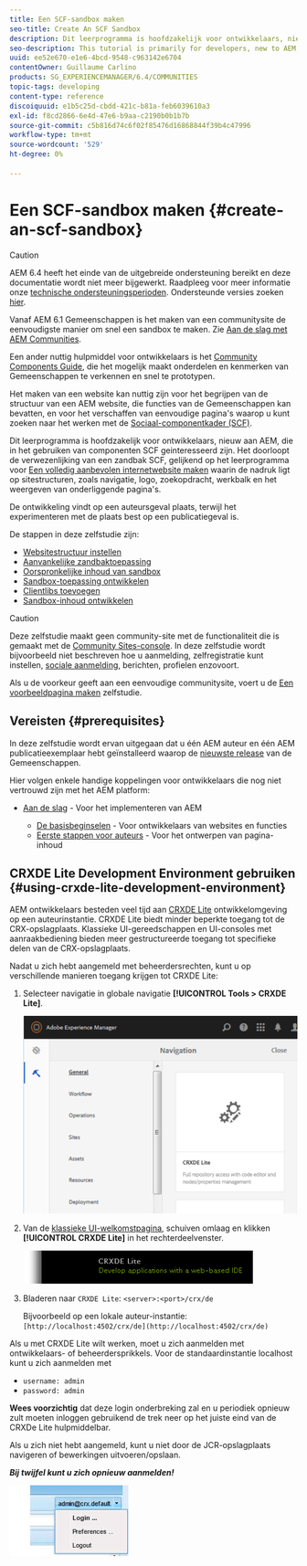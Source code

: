 ```yaml
---
title: Een SCF-sandbox maken
seo-title: Create An SCF Sandbox
description: Dit leerprogramma is hoofdzakelijk voor ontwikkelaars, nieuw aan AEM, die in het gebruiken van componenten SCF geinteresseerd zijn.  Het door de verwezenlijking van een zandbakplaats SCF
seo-description: This tutorial is primarily for developers, new to AEM, who are interested in using SCF components.  It walks through the creation of An SCF Sandbox site
uuid: ee52e670-e1e6-4bcd-9548-c963142e6704
contentOwner: Guillaume Carlino
products: SG_EXPERIENCEMANAGER/6.4/COMMUNITIES
topic-tags: developing
content-type: reference
discoiquuid: e1b5c25d-cbdd-421c-b81a-feb6039610a3
exl-id: f8cd2866-6e4d-47e6-b9aa-c2190b0b1b7b
source-git-commit: c5b816d74c6f02f85476d16868844f39b4c47996
workflow-type: tm+mt
source-wordcount: '529'
ht-degree: 0%

---
```


# Een SCF-sandbox maken {#create-an-scf-sandbox}

>[!CAUTION]
>
>AEM 6.4 heeft het einde van de uitgebreide ondersteuning bereikt en deze documentatie wordt niet meer bijgewerkt. Raadpleeg voor meer informatie onze [technische ondersteuningsperioden](https://helpx.adobe.com/support/programs/eol-matrix.html). Ondersteunde versies zoeken [hier](https://experienceleague.adobe.com/docs/).


Vanaf AEM 6.1 Gemeenschappen is het maken van een communitysite de eenvoudigste manier om snel een sandbox te maken. Zie [Aan de slag met AEM Communities](getting-started.md).

Een ander nuttig hulpmiddel voor ontwikkelaars is het [Community Components Guide](components-guide.md), die het mogelijk maakt onderdelen en kenmerken van Gemeenschappen te verkennen en snel te prototypen.

Het maken van een website kan nuttig zijn voor het begrijpen van de structuur van een AEM website, die functies van de Gemeenschappen kan bevatten, en voor het verschaffen van eenvoudige pagina&#39;s waarop u kunt zoeken naar het werken met de [Sociaal-componentkader (SCF)](scf.md).

Dit leerprogramma is hoofdzakelijk voor ontwikkelaars, nieuw aan AEM, die in het gebruiken van componenten SCF geinteresseerd zijn. Het doorloopt de verwezenlijking van een zandbak SCF, gelijkend op het leerprogramma voor [Een volledig aanbevolen internetwebsite maken](../../help/sites-developing/website.md) waarin de nadruk ligt op sitestructuren, zoals navigatie, logo, zoekopdracht, werkbalk en het weergeven van onderliggende pagina&#39;s.

De ontwikkeling vindt op een auteursgeval plaats, terwijl het experimenteren met de plaats best op een publicatiegeval is.

De stappen in deze zelfstudie zijn:

* [Websitestructuur instellen](setup-website.md)
* [Aanvankelijke zandbaktoepassing](initial-app.md)
* [Oorspronkelijke inhoud van sandbox](initial-content.md)
* [Sandbox-toepassing ontwikkelen](develop-app.md)
* [Clientlibs toevoegen](add-clientlibs.md)
* [Sandbox-inhoud ontwikkelen](develop-content.md)

>[!CAUTION]
>
>Deze zelfstudie maakt geen community-site met de functionaliteit die is gemaakt met de [Community Sites-console](sites-console.md). In deze zelfstudie wordt bijvoorbeeld niet beschreven hoe u aanmelding, zelfregistratie kunt instellen, [sociale aanmelding](social-login.md), berichten, profielen enzovoort.
>
>Als u de voorkeur geeft aan een eenvoudige communitysite, voert u de [Een voorbeeldpagina maken](create-sample-page.md) zelfstudie.

## Vereisten {#prerequisites}

In deze zelfstudie wordt ervan uitgegaan dat u één AEM auteur en één AEM publicatieexemplaar hebt geïnstalleerd waarop de [nieuwste release](deploy-communities.md#latest-releases) van de Gemeenschappen.

Hier volgen enkele handige koppelingen voor ontwikkelaars die nog niet vertrouwd zijn met het AEM platform:

* [Aan de slag](../../help/sites-deploying/deploy.md#getting-started) - Voor het implementeren van AEM

   * [De basisbeginselen](../../help/sites-developing/the-basics.md) - Voor ontwikkelaars van websites en functies
   * [Eerste stappen voor auteurs](../../help/sites-authoring/first-steps.md) - Voor het ontwerpen van pagina-inhoud

## CRXDE Lite Development Environment gebruiken {#using-crxde-lite-development-environment}

AEM ontwikkelaars besteden veel tijd aan [CRXDE Lite](../../help/sites-developing/developing-with-crxde-lite.md) ontwikkelomgeving op een auteurinstantie. CRXDE Lite biedt minder beperkte toegang tot de CRX-opslagplaats. Klassieke UI-gereedschappen en UI-consoles met aanraakbediening bieden meer gestructureerde toegang tot specifieke delen van de CRX-opslagplaats.

Nadat u zich hebt aangemeld met beheerdersrechten, kunt u op verschillende manieren toegang krijgen tot CRXDE Lite:

1. Selecteer navigatie in globale navigatie **[!UICONTROL Tools > CRXDE Lite]**.

   ![chlimage_1-350](assets/chlimage_1-350.png)

2. Van de [klassieke UI-welkomstpagina](http://localhost:4502/welcome.html), schuiven omlaag en klikken **[!UICONTROL CRXDE Lite]** in het rechterdeelvenster.

   ![chlimage_1-351](assets/chlimage_1-351.png)

3. Bladeren naar `CRXDE Lite`: `<server>:<port>/crx/de`

   Bijvoorbeeld op een lokale auteur-instantie: ` [http://localhost:4502/crx/de](http://localhost:4502/crx/de)`

Als u met CRXDE Lite wilt werken, moet u zich aanmelden met ontwikkelaars- of beheerdersprikkels. Voor de standaardinstantie localhost kunt u zich aanmelden met

* `username: admin`
* `password: admin`


**Wees voorzichtig** dat deze login onderbreking zal en u periodiek opnieuw zult moeten inloggen gebruikend de trek neer op het juiste eind van de CRXDe Lite hulpmiddelbar.

Als u zich niet hebt aangemeld, kunt u niet door de JCR-opslagplaats navigeren of bewerkingen uitvoeren/opslaan.

***Bij twijfel kunt u zich opnieuw aanmelden!***

![chlimage_1-352](assets/chlimage_1-352.png)
